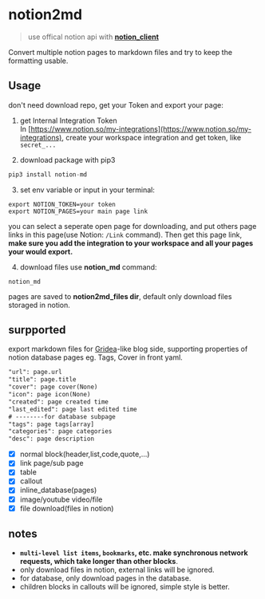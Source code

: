 # notion2md

> use offical notion api with [**notion_client**](https://github.com/ramnes/notion-sdk-py)

Convert multiple notion pages to markdown files and try to keep the formatting usable.

## Usage

don't need download repo, get your Token and export your page:

1. get Internal Integration Token  
   In [https://www.notion.so/my-integrations](https://www.notion.so/my-integrations), create your workspace integration and get token, like `secret_...`

2. download package with pip3

```python
pip3 install notion-md
```

3. set env variable or input in your terminal:

```shell
export NOTION_TOKEN=your token
export NOTION_PAGES=your main page link
```

you can select a seperate open page for downloading, and put others page links in this page(use Notion: `/Link` command). Then get this page link, **make sure you add the integration to your workspace and all your pages your would export.**

4. download files use **notion_md** command:

```shell
notion_md
```

pages are saved to **notion2md_files dir**, default only download files storaged in notion.

## surpported

export markdown files for [Gridea](https://gridea.dev/)-like blog side, supporting properties of notion database pages eg. Tags, Cover in front yaml.

```txt
"url": page.url
"title": page.title
"cover": page cover(None)
"icon": page icon(None)
"created": page created time
"last_edited": page last edited time
# --------for database subpage
"tags": page tags[array]
"categories": page categories
"desc": page description
```

- [x] normal block(header,list,code,quote,...)
- [x] link page/sub page
- [x] table
- [x] callout
- [x] inline_database(pages)
- [x] image/youtube video/file
- [x] file download(files in notion)

## notes

- **`multi-level list items`, `bookmarks`, etc. make synchronous network requests, which take longer than other blocks**.
- only download files in notion, external links will be ignored.
- for database, only download pages in the database.
- children blocks in callouts will be ignored, simple style is better.

```

```
